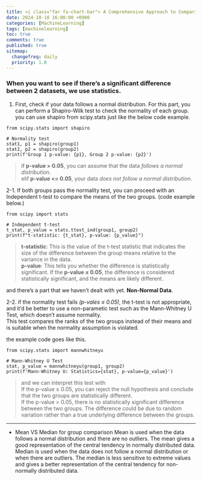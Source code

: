 ```yaml
---
title: <i class="far fa-chart-bar"> A Comprehensive Approach to Comparing Two Independent Groups Statistically : When to Use t-Tests and Mann-Whitney U Tests</i>
date: 2024-10-18 16:00:00 +0900
categories: [MachineLearning]
tags: [machinelearning]
toc: true
comments: true
published: true
sitemap:
  changefreq: daily
  priority: 1.0
---
```

### When you want to see if there’s a significant difference between 2 datasets, we use statistics.

1. First, check if your data follows a normal distribution.
For this part, you can perform a Shapiro-Wilk test to check the normality of each group.  
you can use shapiro from scipy.stats just like the below code example.
```
from scipy.stats import shapiro

# Normality test
stat1, p1 = shapiro(group1)
stat2, p2 = shapiro(group2)
print(f'Group 1 p-value: {p1}, Group 2 p-value: {p2}')
```

>if **p-value > 0.05**, you can assume that the data *follows a normal distribution*.  
elif **p-value <= 0.05**, your data *does not follow a normal distribution*.  


2-1. If both groups pass the normality test, you can proceed with an Independent t-test to compare the means of the two groups. (code example below.)
```
from scipy import stats

# Independent t-test
t_stat, p_value = stats.ttest_ind(group1, group2)
print(f"t-statistic: {t_stat}, p-value: {p_value}")
```
>**t-statistic**: This is the value of the t-test statistic that indicates the size of the difference between the group means relative to the variance in the data.  
**p-value**: This tells you whether the difference is statistically significant. If the **p-value ≤ 0.05**, the difference is considered statistically significant, and the means are likely different.

and there’s a part that we haven’t dealt with yet. **Non-Normal Data**.

2-2. if the normality test fails *(p-vales ≤ 0.05)*, the t-test is not appropriate, and it’d be better to use a non-parametic test such as the Mann-Whitney U Test, which doesn’t assume normality.  
This test compares the ranks of the two groups instead of their means and is suitable when the normality assumption is violated.  

the example code goes like this.

```
from scipy.stats import mannwhitneyu

# Mann-Whitney U Test
stat, p_value = mannwhitneyu(group1, group2)
print(f'Mann-Whitney U: Statistics={stat}, p-value={p_value}')
```
>and we can interpret this test with   
If the p-value ≤ 0.05, you can reject the null hypothesis and conclude that the two groups are statistically different.  
If the p-value > 0.05, there is no statistically significant difference between the two groups. The difference could be due to random variation rather than a true underlying difference between the groups.  

---
* Mean VS Median for group comparison
Mean is used when the data follows a normal distribution and there are no outliers. The mean gives a good representation of the central tendency in normally distributed data.  
Median is used when the data does not follow a normal distribution or when there are outliers. The median is less sensitive to extreme values and gives a better representation of the central tendency for non-normally distributed data.

